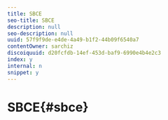 ```yaml
---
title: SBCE
seo-title: SBCE
description: null
seo-description: null
uuid: 57f9f9de-e4de-4a49-b1f2-44b09f6540a7
contentOwner: sarchiz
discoiquuid: d20fcfdb-14ef-453d-baf9-6990e4b4e2c3
index: y
internal: n
snippet: y
---
```


# SBCE{#sbce}

